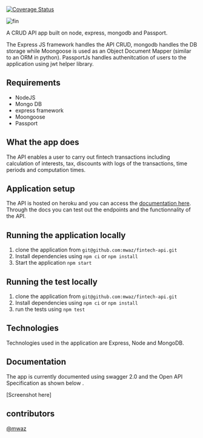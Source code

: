 [![Coverage Status](https://coveralls.io/repos/github/mwaz/fintech-api/badge.svg?branch=master)](https://coveralls.io/github/mwaz/fintech-api?branch=master)

![fin](https://user-images.githubusercontent.com/10160787/55380811-0311db00-552a-11e9-9f51-f1f474fb0574.png)

A CRUD API app built on node, express, mongodb and Passport.


The Express JS framework handles the API CRUD, mongodb handles the DB storage while Moongoose is used as an Object Document Mapper (similar to an ORM in python). PassportJs handles authenitcation of users to the application using jwt helper library.

## Requirements

* NodeJS
* Mongo DB
* express framework
* Moongoose 
* Passport

## What the app does

The API enables a user to carry out fintech transactions including calculation of interests, tax, discounts with logs of the transactions, time periods and computation times. 

## Application setup 

The API is hosted on heroku and you can access the [documentation here](https://fintech-app-api.herokuapp.com/api-docs). Through the docs you can test out the endpoints and the functionnality of the API.

## Running the application locally 
1. clone the application from `git@github.com:mwaz/fintech-api.git`
2. Install dependencies using `npm ci` or `npm install`
3. Start the application `npm start`

## Running the test locally
1. clone the application from `git@github.com:mwaz/fintech-api.git`
2. Install dependencies using `npm ci` or `npm install`
3. run the tests using `npm test`

## Technologies
Technologies used in the application are Express, Node and MongoDB. 

## Documentation 
The app is currently documented using swagger 2.0 and the Open API Specification as shown below . 

[Screenshot here]

## contributors
[@mwaz](https://github.com/mwaz)


